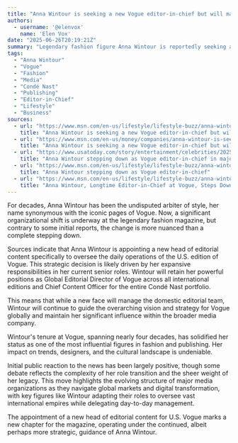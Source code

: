 ```yaml
---
title: "Anna Wintour is seeking a new Vogue editor-in-chief but will maintain editorial control"
authors:
  - username: '@elenvox'
    name: 'Elen Vox'
date: "2025-06-26T20:19:21Z"
summary: "Legendary fashion figure Anna Wintour is reportedly seeking a new head of editorial content for the day-to-day management of Vogue, while retaining her influential roles as Global Editorial Director and Condé Nast's Chief Content Officer. This move signals a strategic shift rather than a full departure."
tags:
  - "Anna Wintour"
  - "Vogue"
  - "Fashion"
  - "Media"
  - "Condé Nast"
  - "Publishing"
  - "Editor-in-Chief"
  - "Lifestyle"
  - "Business"
sources:
  - url: "https://www.msn.com/en-us/lifestyle/lifestyle-buzz/anna-wintour-is-seeking-a-new-vogue-editor-in-chief-but-will-maintain-editorial-control/ar-AA1HuunM"
    title: "Anna Wintour is seeking a new Vogue editor-in-chief but will maintain editorial control"
  - url: "https://www.msn.com/en-us/money/companies/anna-wintour-is-seeking-a-new-vogue-editor-in-chief-but-will-maintain-editorial-control/ar-AA1HuusN"
    title: "Anna Wintour is seeking a new Vogue editor-in-chief but will maintain editorial control"
  - url: "https://www.usatoday.com/story/entertainment/celebrities/2025/06/26/vogue-anna-wintour-stepping-down-editor-in-chief/84372520007/"
    title: "Anna Wintour stepping down as Vogue editor-in-chief in major fashion industry shift"
  - url: "https://www.msn.com/en-us/lifestyle/lifestyle-buzz/anna-wintour-stepping-down-as-vogue-editor-in-chief/ar-AA1Hu5PG"
    title: "Anna Wintour stepping down as Vogue editor-in-chief"
  - url: "https://www.msn.com/en-us/lifestyle/lifestyle-buzz/anna-wintour-longtime-editor-in-chief-at-vogue-steps-down-after-37-years/ar-AA1Hu1fP"
    title: "Anna Wintour, Longtime Editor-in-Chief at Vogue, Steps Down After 37 Years"
---
```


For decades, Anna Wintour has been the undisputed arbiter of style, her name synonymous with the iconic pages of Vogue. Now, a significant organizational shift is underway at the legendary fashion magazine, but contrary to some initial reports, the change is more nuanced than a complete stepping down.

Sources indicate that Anna Wintour is appointing a new head of editorial content specifically to oversee the daily operations of the U.S. edition of Vogue. This strategic decision is likely driven by her expansive responsibilities in her current senior roles. Wintour will retain her powerful positions as Global Editorial Director of Vogue across all international editions and Chief Content Officer for the entire Condé Nast portfolio.

This means that while a new face will manage the domestic editorial team, Wintour will continue to guide the overarching vision and strategy for Vogue globally and maintain her significant influence within the broader media company.

Wintour's tenure at Vogue, spanning nearly four decades, has solidified her status as one of the most influential figures in fashion and publishing. Her impact on trends, designers, and the cultural landscape is undeniable.

Initial public reaction to the news has been largely positive, though some debate reflects the complexity of her role transition and the sheer weight of her legacy. This move highlights the evolving structure of major media organizations as they navigate global markets and digital transformation, with key figures like Wintour adapting their roles to oversee vast international empires while delegating day-to-day management.

The appointment of a new head of editorial content for U.S. Vogue marks a new chapter for the magazine, operating under the continued, albeit perhaps more strategic, guidance of Anna Wintour.
